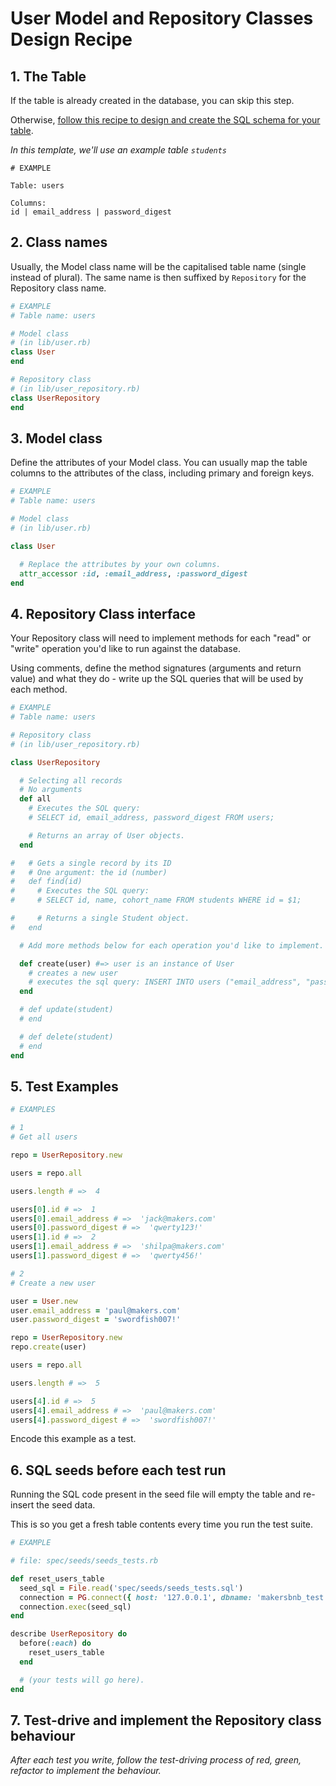 # User Model and Repository Classes Design Recipe

## 1. The Table

If the table is already created in the database, you can skip this step.

Otherwise, [follow this recipe to design and create the SQL schema for your table](./single_table_design_recipe_template.md).

*In this template, we'll use an example table `students`*

```
# EXAMPLE

Table: users

Columns:
id | email_address | password_digest
```


## 2. Class names

Usually, the Model class name will be the capitalised table name (single instead of plural). The same name is then suffixed by `Repository` for the Repository class name.

```ruby
# EXAMPLE
# Table name: users

# Model class
# (in lib/user.rb)
class User
end

# Repository class
# (in lib/user_repository.rb)
class UserRepository
end
```

## 3. Model class

Define the attributes of your Model class. You can usually map the table columns to the attributes of the class, including primary and foreign keys.

```ruby
# EXAMPLE
# Table name: users

# Model class
# (in lib/user.rb)

class User

  # Replace the attributes by your own columns.
  attr_accessor :id, :email_address, :password_digest
end
```

## 4. Repository Class interface

Your Repository class will need to implement methods for each "read" or "write" operation you'd like to run against the database.

Using comments, define the method signatures (arguments and return value) and what they do - write up the SQL queries that will be used by each method.

```ruby
# EXAMPLE
# Table name: users

# Repository class
# (in lib/user_repository.rb)

class UserRepository

  # Selecting all records
  # No arguments
  def all
    # Executes the SQL query:
    # SELECT id, email_address, password_digest FROM users;

    # Returns an array of User objects.
  end

#   # Gets a single record by its ID
#   # One argument: the id (number)
#   def find(id)
#     # Executes the SQL query:
#     # SELECT id, name, cohort_name FROM students WHERE id = $1;

#     # Returns a single Student object.
#   end

  # Add more methods below for each operation you'd like to implement.

  def create(user) #=> user is an instance of User
    # creates a new user
    # executes the sql query: INSERT INTO users ("email_address", "password_digest") VALUES  (user.email_address, user.password_digest);
  end

  # def update(student)
  # end

  # def delete(student)
  # end
end
```

## 5. Test Examples

```ruby
# EXAMPLES

# 1
# Get all users

repo = UserRepository.new

users = repo.all

users.length # =>  4

users[0].id # =>  1
users[0].email_address # =>  'jack@makers.com'
users[0].password_digest # =>  'qwerty123!'
users[1].id # =>  2
users[1].email_address # =>  'shilpa@makers.com'
users[1].password_digest # =>  'qwerty456!'

# 2
# Create a new user

user = User.new
user.email_address = 'paul@makers.com'
user.password_digest = 'swordfish007!'

repo = UserRepository.new
repo.create(user)

users = repo.all

users.length # =>  5

users[4].id # =>  5
users[4].email_address # =>  'paul@makers.com'
users[4].password_digest # =>  'swordfish007!'


```

Encode this example as a test.

## 6. SQL seeds before each test run

Running the SQL code present in the seed file will empty the table and re-insert the seed data.

This is so you get a fresh table contents every time you run the test suite.

```ruby
# EXAMPLE

# file: spec/seeds/seeds_tests.rb

def reset_users_table
  seed_sql = File.read('spec/seeds/seeds_tests.sql')
  connection = PG.connect({ host: '127.0.0.1', dbname: 'makersbnb_test' })
  connection.exec(seed_sql)
end

describe UserRepository do
  before(:each) do 
    reset_users_table
  end

  # (your tests will go here).
end
```

## 7. Test-drive and implement the Repository class behaviour

_After each test you write, follow the test-driving process of red, green, refactor to implement the behaviour._
